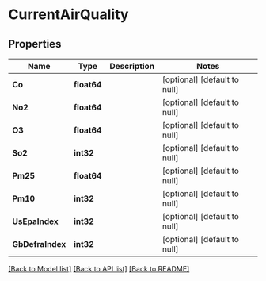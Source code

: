 # CurrentAirQuality

## Properties
Name | Type | Description | Notes
------------ | ------------- | ------------- | -------------
**Co** | **float64** |  | [optional] [default to null]
**No2** | **float64** |  | [optional] [default to null]
**O3** | **float64** |  | [optional] [default to null]
**So2** | **int32** |  | [optional] [default to null]
**Pm25** | **float64** |  | [optional] [default to null]
**Pm10** | **int32** |  | [optional] [default to null]
**UsEpaIndex** | **int32** |  | [optional] [default to null]
**GbDefraIndex** | **int32** |  | [optional] [default to null]

[[Back to Model list]](../README.md#documentation-for-models) [[Back to API list]](../README.md#documentation-for-api-endpoints) [[Back to README]](../README.md)

